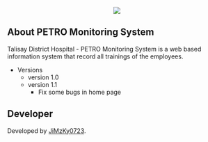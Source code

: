 <p align="center"><img src="https://laravel.com/assets/img/components/logo-laravel.svg"></p>

## About PETRO Monitoring System

Talisay District Hospital - PETRO Monitoring System is a web based information system that record all trainings of the employees.

* Versions
    * version 1.0
    * version 1.1
        * Fix some bugs in home page

## Developer

Developed by [JiMzKy0723](fb.com/jimmy0923).

